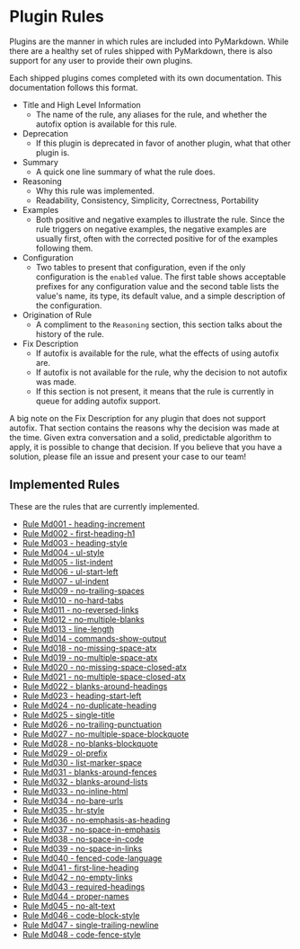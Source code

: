 # Plugin Rules

Plugins are the manner in which rules are included into PyMarkdown.  While there
are a healthy set of rules shipped with PyMarkdown, there is also support for any
user to provide their own plugins.

Each shipped plugins comes completed with its own documentation.  This documentation
follows this format.

- Title and High Level Information
  - The name of the rule, any aliases for the rule, and whether the autofix option
    is available for this rule.
- Deprecation
  - If this plugin is deprecated in favor of another plugin, what that other plugin
    is.
- Summary
  - A quick one line summary of what the rule does.
- Reasoning
  - Why this rule was implemented.
  - Readability, Consistency, Simplicity, Correctness, Portability
- Examples
  - Both positive and negative examples to illustrate the rule.  Since the rule
    triggers on negative examples, the negative examples are usually first, often
    with the corrected positive for of the examples following them.
- Configuration
  - Two tables to present that configuration, even if the only configuration is
    the `enabled` value. The first table shows acceptable prefixes for any configuration
    value and the second table lists the value's name, its type, its default value,
    and a simple description of the configuration.
- Origination of Rule
  - A compliment to the `Reasoning` section, this section talks about the history
    of the rule.
- Fix Description
  - If autofix is available for the rule, what the effects of using autofix are.
  - If autofix is not available for the rule, why the decision to not autofix was
    made.
  - If this section is not present, it means that the rule is currently in queue
    for adding autofix support.

A big note on the Fix Description for any plugin that does not support autofix.
That section contains the reasons why the decision was made at the time.  Given
extra conversation and a solid, predictable algorithm to apply, it is possible to
change that decision.  If you believe that you have a solution, please file an
issue and present your case to our team!

## Implemented Rules

These are the rules that are currently implemented.

- [Rule Md001 - heading-increment](/docs/rules/rule_md001.md)
- [Rule Md002 - first-heading-h1](/docs/rules/rule_md002.md)
- [Rule Md003 - heading-style](/docs/rules/rule_md003.md)
- [Rule Md004 - ul-style](/docs/rules/rule_md004.md)
- [Rule Md005 - list-indent](/docs/rules/rule_md005.md)
- [Rule Md006 - ul-start-left](/docs/rules/rule_md006.md)
- [Rule Md007 - ul-indent](/docs/rules/rule_md007.md)
- [Rule Md009 - no-trailing-spaces](/docs/rules/rule_md009.md)
- [Rule Md010 - no-hard-tabs](/docs/rules/rule_md010.md)
- [Rule Md011 - no-reversed-links](/docs/rules/rule_md011.md)
- [Rule Md012 - no-multiple-blanks](/docs/rules/rule_md012.md)
- [Rule Md013 - line-length](/docs/rules/rule_md013.md)
- [Rule Md014 - commands-show-output](/docs/rules/rule_md014.md)
- [Rule Md018 - no-missing-space-atx](/docs/rules/rule_md018.md)
- [Rule Md019 - no-multiple-space-atx](/docs/rules/rule_md019.md)
- [Rule Md020 - no-missing-space-closed-atx](/docs/rules/rule_md020.md)
- [Rule Md021 - no-multiple-space-closed-atx](/docs/rules/rule_md021.md)
- [Rule Md022 - blanks-around-headings](/docs/rules/rule_md022.md)
- [Rule Md023 - heading-start-left](/docs/rules/rule_md023.md)
- [Rule Md024 - no-duplicate-heading](/docs/rules/rule_md024.md)
- [Rule Md025 - single-title](/docs/rules/rule_md025.md)
- [Rule Md026 - no-trailing-punctuation](/docs/rules/rule_md026.md)
- [Rule Md027 - no-multiple-space-blockquote](/docs/rules/rule_md027.md)
- [Rule Md028 - no-blanks-blockquote](/docs/rules/rule_md028.md)
- [Rule Md029 - ol-prefix](/docs/rules/rule_md029.md)
- [Rule Md030 - list-marker-space](/docs/rules/rule_md030.md)
- [Rule Md031 - blanks-around-fences](/docs/rules/rule_md031.md)
- [Rule Md032 - blanks-around-lists](/docs/rules/rule_md032.md)
- [Rule Md033 - no-inline-html](/docs/rules/rule_md033.md)
- [Rule Md034 - no-bare-urls](/docs/rules/rule_md034.md)
- [Rule Md035 - hr-style](/docs/rules/rule_md035.md)
- [Rule Md036 - no-emphasis-as-heading](/docs/rules/rule_md036.md)
- [Rule Md037 - no-space-in-emphasis](/docs/rules/rule_md037.md)
- [Rule Md038 - no-space-in-code](/docs/rules/rule_md038.md)
- [Rule Md039 - no-space-in-links](/docs/rules/rule_md039.md)
- [Rule Md040 - fenced-code-language](/docs/rules/rule_md040.md)
- [Rule Md041 - first-line-heading](/docs/rules/rule_md041.md)
- [Rule Md042 - no-empty-links](/docs/rules/rule_md042.md)
- [Rule Md043 - required-headings](/docs/rules/rule_md043.md)
- [Rule Md044 - proper-names](/docs/rules/rule_md044.md)
- [Rule Md045 - no-alt-text](/docs/rules/rule_md045.md)
- [Rule Md046 - code-block-style](/docs/rules/rule_md046.md)
- [Rule Md047 - single-trailing-newline](/docs/rules/rule_md047.md)
- [Rule Md048 - code-fence-style](/docs/rules/rule_md048.md)
